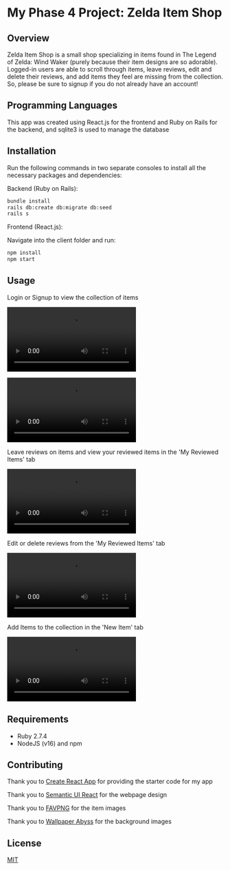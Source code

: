 # My Phase 4 Project: Zelda Item Shop 

## Overview 

Zelda Item Shop is a small shop specializing in items found in The Legend of Zelda: Wind Waker (purely because their item designs are so adorable). Logged-in users are able to scroll through items, leave reviews, edit and delete their reviews, and add items they feel are missing from the collection. So, please be sure to signup if you do not already have an account! 

## Programming Languages 

This app was created using React.js for the frontend and Ruby on Rails for the backend, and sqlite3 is used to manage the database  

## Installation

Run the following commands in two separate consoles to install all the necessary packages and dependencies: 

Backend (Ruby on Rails):

```bash
bundle install 
rails db:create db:migrate db:seed 
rails s 
```

Frontend (React.js): 

Navigate into the client folder and run:

```bash
npm install 
npm start 
```

## Usage

Login or Signup to view the collection of items 

![Login](/my_video.mp4)

![Signup](.my_video_1.mp4)

Leave reviews on items and view your reviewed items in the 'My Reviewed Items' tab

![AddReview](/my_video_2.mp4)

Edit or delete reviews from the 'My Reviewed Items' tab 

![EditDelete](/my_video_3.mp4)

Add Items to the collection in the 'New Item' tab 

![AddItem](/my_video_4.mp4)

## Requirements 

- Ruby 2.7.4
- NodeJS (v16) and npm

## Contributing
Thank you to [Create React App](https://github.com/facebook/create-react-app) for providing the starter code for my app

Thank you to [Semantic UI React](https://react.semantic-ui.com/) for the webpage design

Thank you to [FAVPNG](https://favpng.com/) for the item images

Thank you to [Wallpaper Abyss](https://wall.alphacoders.com/) for the background images 

## License

[MIT](https://choosealicense.com/licenses/mit/)